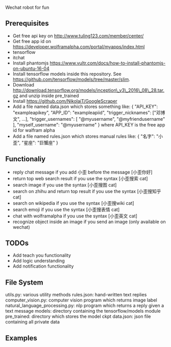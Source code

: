 Wechat robot for fun

## Prerequisites
* Get free api key on http://www.tuling123.com/member/center/
* Get free app id on https://developer.wolframalpha.com/portal/myapps/index.html
* tensorflow
* itchat
* Install phantomjs https://www.vultr.com/docs/how-to-install-phantomjs-on-ubuntu-16-04
* Install tensorflow models inside this repository. See https://github.com/tensorflow/models/tree/master/slim.
* Download http://download.tensorflow.org/models/inception\_v3\_2016\_08\_28.tar.gz and unzip inside pre\_trained
* Install https://github.com/NikolaiT/GoogleScraper
* Add a file named data.json which stores something like:
{
    "API_KEY": "exampleapikey",
    "APP_ID": "exampleapiid",
	"trigger_nicknames": ["邓博文", ...],
	"trigger_usernames": [
	  "@myusername",
      "@myfriendusername"
	],
	"myself_username": "@myusername"
}
where API\_KEY is the free app id for walfram alpha
* Add a file named rules.json which stores manual rules like:
{
	"名字": "小歪",
	"星座": "巨蟹座"
}

## Functionaliy
* reply chat message if you add 小歪 before the message [小歪你好]
* return top web search result if you use the syntax [小歪搜索 cat]
* search image if you use the syntax [小歪搜图 cat]
* search on zhihu and return top result if you use the syntax [小歪搜知乎 cat]
* search on wikipedia if you use the syntax [小歪搜wiki cat]
* search emoji if you use the syntax [小歪搜表情 cat]
* chat with wolframalpha if you use the syntax [小歪英文 cat]
* recognize object inside an image if you send an image (only available on wechat)

## TODOs
* Add teach you functionality
* Add logic understanding
* Add notification functionality

## File System
utils.py: various utility methods
rules.json: hand-written text replies
computer\_vision.py: computer vision program which returns image label
natural\_language\_processing.py: nlp program which returns a reply given a text message
models: directory containing the tensorflow/models module
pre\_trained: directory which stores the model ckpt
data.json: json file containing all private data

## Examples

